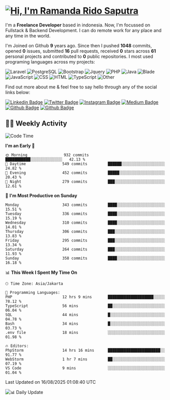# [![Hi, I'm Ramanda Rido Saputra](https://readme-typing-svg.herokuapp.com?size=24&vCenter=true&lines=%F0%9F%91%8B+Hi%2C+I'm+Ramanda+Rido+Saputra+;%F0%9F%92%BB+Fullstack+Web+Developer+)](https://git.io/typing-svg)

I'm a **Freelance Developer** based in indonesia. Now, I'm focussed on Fullstack & Backend Development. I can do remote work for any place and any time in the world.

I'm Joined on Github **9** years ago. Since then I pushed **1048** commits, opened **0** issues, submitted **16** pull requests, received **0** stars across **61** personal projects and contributed to **0** public repositories.
I most used programing languages across my projects:

![Laravel](https://img.shields.io/badge/Laravel-FF2D20?flat&logo=laravel&logoColor=white)
![PostgreSQL](https://img.shields.io/badge/PostgreSQL-316192?flat&logo=postgresql&logoColor=white)
![Bootstrap](https://img.shields.io/badge/Bootstrap-563D7C?flat&logo=bootstrap&logoColor=white)
![Jquery](https://img.shields.io/badge/jQuery-0769AD?flat&logo=jquery&logoColor=white)
![PHP](https://img.shields.io/badge/-PHP-%234F5D95?style=flat&logo=PHP&logoColor=white)
![Java](https://img.shields.io/badge/-Java-%23b07219?style=flat&logo=Java&logoColor=white)
![Blade](https://img.shields.io/badge/-Blade-%23f7523f?style=flat&logo=Blade&logoColor=white)
![JavaScript](https://img.shields.io/badge/-JavaScript-%23f1e05a?style=flat&logo=JavaScript&logoColor=white)
![CSS](https://img.shields.io/badge/-CSS-%23663399?style=flat&logo=CSS&logoColor=white)
![HTML](https://img.shields.io/badge/-HTML-%23e34c26?style=flat&logo=HTML&logoColor=white)
![TypeScript](https://img.shields.io/badge/-TypeScript-%233178c6?style=flat&logo=TypeScript&logoColor=white)
![Other](https://img.shields.io/badge/-Other-%23ededed?style=flat&logo=Other&logoColor=white)

Find out more about me & feel free to say hello through any of the social links below:

[![Linkedin Badge](https://img.shields.io/badge/-ramandaaridogh-blue?style=flat&logo=Linkedin&logoColor=white&link=https://www.linkedin.com/in/ramanda-rido-saputra/)](https://www.linkedin.com/in/ramanda-rido-saputra/)
[![Twitter Badge](https://img.shields.io/badge/-ramandaaridogh-%231DA1F2.svg?style=flat&logo=twitter&logoColor=white&link=https://www.twitter.com/ramandaaridogh)](https://www.twitter.com/ramandaaridogh/)
[![Instagram Badge](https://img.shields.io/badge/-ramandaaridogh-purple?style=flat&logo=instagram&logoColor=white&link=https://instagram.com/ramandaaridogh_/)](https://instagram.com/ramandaaridogh_)
[![Medium Badge](https://img.shields.io/badge/-@ramandaaridogh-%2312100E.svg?style=flat&logo=Medium&logoColor=white&link=https://medium.com/@ramandaaridogh/)](https://medium.com/@ramandaaridogh)
[![Github Badge](https://img.shields.io/badge/-@ramandaaridogh-100000.svg?style=flat&logo=github&logoColor=white&link=https://github.com/ramandaaridogh)](https://github.com/ramandaaridogh)
[![Github Badge](https://img.shields.io/badge/-@mxcode-100000.svg?style=flat&logo=github&logoColor=white&link=https://github.com/ramanda-mxcode)](https://github.com/ramanda-mxcode)

## 👨‍💻 Weekly Activity
<!--START_SECTION:waka-->
![Code Time](http://img.shields.io/badge/Code%20Time-1%2C465%20hrs%2020%20mins-blue)

**I'm an Early 🐤** 

```text
🌞 Morning                932 commits         ███████████░░░░░░░░░░░░░░   42.13 % 
🌆 Daytime                549 commits         ██████░░░░░░░░░░░░░░░░░░░   24.82 % 
🌃 Evening                452 commits         █████░░░░░░░░░░░░░░░░░░░░   20.43 % 
🌙 Night                  279 commits         ███░░░░░░░░░░░░░░░░░░░░░░   12.61 % 
```
📅 **I'm Most Productive on Sunday** 

```text
Monday                   343 commits         ████░░░░░░░░░░░░░░░░░░░░░   15.51 % 
Tuesday                  336 commits         ████░░░░░░░░░░░░░░░░░░░░░   15.19 % 
Wednesday                310 commits         ████░░░░░░░░░░░░░░░░░░░░░   14.01 % 
Thursday                 306 commits         ███░░░░░░░░░░░░░░░░░░░░░░   13.83 % 
Friday                   295 commits         ███░░░░░░░░░░░░░░░░░░░░░░   13.34 % 
Saturday                 264 commits         ███░░░░░░░░░░░░░░░░░░░░░░   11.93 % 
Sunday                   358 commits         ████░░░░░░░░░░░░░░░░░░░░░   16.18 % 
```


📊 **This Week I Spent My Time On** 

```text
🕑︎ Time Zone: Asia/Jakarta

💬 Programming Languages: 
PHP                      12 hrs 9 mins       ████████████████████░░░░░   78.12 % 
TypeScript               56 mins             ██░░░░░░░░░░░░░░░░░░░░░░░   06.04 % 
SQL                      44 mins             █░░░░░░░░░░░░░░░░░░░░░░░░   04.78 % 
Bash                     34 mins             █░░░░░░░░░░░░░░░░░░░░░░░░   03.73 % 
.env file                18 mins             ░░░░░░░░░░░░░░░░░░░░░░░░░   01.98 % 

🔥 Editors: 
PhpStorm                 14 hrs 16 mins      ███████████████████████░░   91.77 % 
WebStorm                 1 hr 7 mins         ██░░░░░░░░░░░░░░░░░░░░░░░   07.19 % 
VS Code                  9 mins              ░░░░░░░░░░░░░░░░░░░░░░░░░   01.04 % 
```


 Last Updated on 16/08/2025 01:08:40 UTC
<!--END_SECTION:waka-->

![📊 Daily Update](https://github.com/ramandaaridogh/ramandaaridogh/actions/workflows/update-activity.yml/badge.svg)
